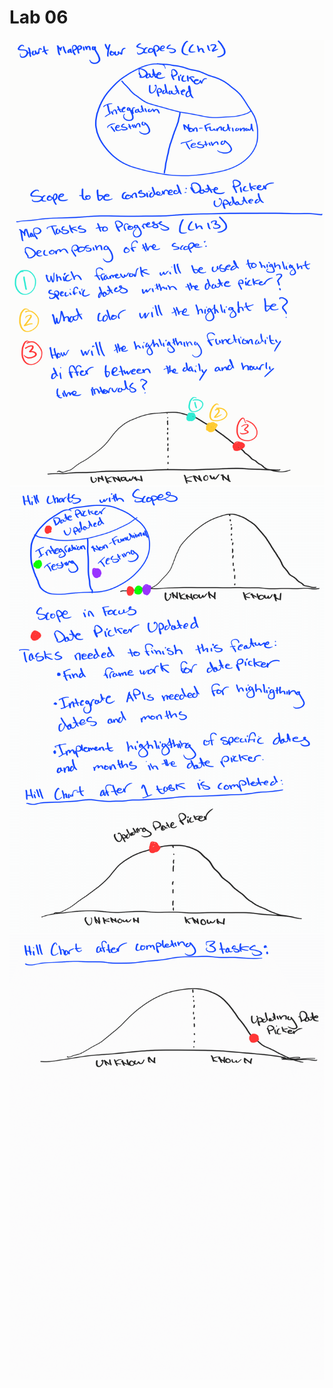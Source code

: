 # Lab 06
![lab06New-1!](lab06New-1.png)
![lab06New-1!](lab06New-2.png)
![lab06New-1!](lab06New-3.png)
